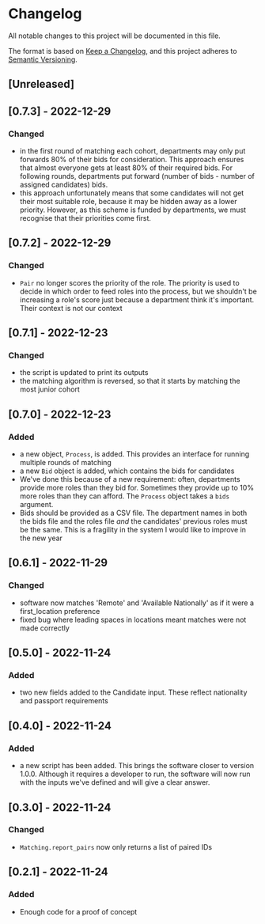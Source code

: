# Changelog

All notable changes to this project will be documented in this file.

The format is based on [Keep a Changelog](https://keepachangelog.com/en/1.0.0/),
and this project adheres to [Semantic Versioning](https://semver.org/spec/v2.0.0.html).

## [Unreleased]

## [0.7.3] - 2022-12-29
### Changed
- in the first round of matching each cohort, departments may only put forwards 80% of their bids for consideration.
  This approach ensures that almost everyone gets at least 80% of their required bids. For following rounds,
  departments put forward (number of bids - number of assigned candidates) bids.
- this approach unfortunately means that some candidates will not get their most suitable role, because it may be
  hidden away as a lower priority. However, as this scheme is funded by departments, we must recognise that their
  priorities come first.

## [0.7.2] - 2022-12-29
### Changed
- `Pair` no longer scores the priority of the role. The priority is used to decide in which order to feed roles into
  the process, but we shouldn't be increasing a role's score just because a department think it's important. Their
  context is not our context

## [0.7.1] - 2022-12-23
### Changed
- the script is updated to print its outputs
- the matching algorithm is reversed, so that it starts by matching the most junior cohort

## [0.7.0] - 2022-12-23
### Added
- a new object, `Process`, is added. This provides an interface for running multiple rounds of matching
- a new `Bid` object is added, which contains the bids for candidates
- We've done this because of a new requirement: often, departments provide more roles than they bid for. Sometimes they
  provide up to 10% more roles than they can afford. The `Process` object takes a `bids` argument.
- Bids should be provided as a CSV file. The department names in both the bids file and the roles file _and_ the
  candidates' previous roles must be the same. This is a fragility in the system I would like to improve in the new year

## [0.6.1] - 2022-11-29
### Changed
- software now matches 'Remote' and 'Available Nationally' as if it were a first_location preference
- fixed bug where leading spaces in locations meant matches were not made correctly

## [0.5.0] - 2022-11-24
### Added
- two new fields added to the Candidate input. These reflect nationality and passport requirements

## [0.4.0] - 2022-11-24
### Added
- a new script has been added. This brings the software closer to version 1.0.0. Although it requires a developer to
  run, the software will now run with the inputs we've defined and will give a clear answer.

## [0.3.0] - 2022-11-24
### Changed
- `Matching.report_pairs` now only returns a list of paired IDs

## [0.2.1] - 2022-11-24
### Added
- Enough code for a proof of concept
